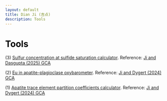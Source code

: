 ```yaml
---
layout: default
title: Dian Ji (吉点)
description: Tools
---
```


# <span style="color:black">Tools</span>
 
(3) <a href="https://dian01811.github.io/files/SCSS calculators.xlsx" download>Sulfur concentration at sulfide saturation calculator</a>. Reference: [Ji and Dasgupta (2025) GCA](https://doi.org/10.1016/j.gca.2025.02.019)

(2) <a href="https://dian01811.github.io/files/fO2_calculator_apatite.xlsx" download>Eu in apatite-plagioclase oxybarometer</a>. Reference: [Ji and Dygert (2024) GCA](https://doi.org/10.1016/j.gca.2023.11.004)

(1) <a href="https://dian01811.github.io/files/Apatite_calculator.xlsx" download>Apatite trace element partition coefficients calculator</a>. Reference: [Ji and Dygert (2024) GCA](https://doi.org/10.1016/j.gca.2023.11.004)
